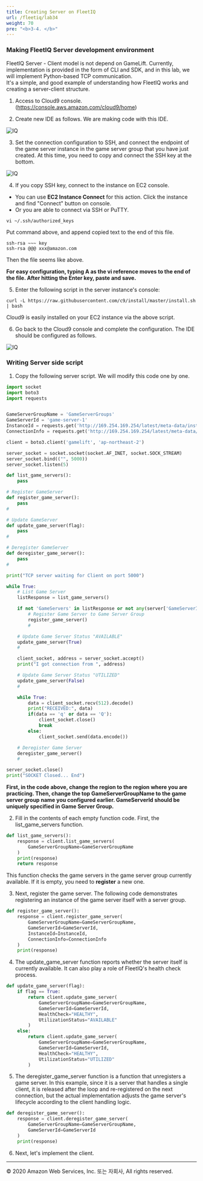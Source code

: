 ```yaml
---
title: Creating Server on FleetIQ
url: /fleetiq/lab34
weight: 70
pre: "<b>3-4. </b>"
---
```


### Making FleetIQ Server development environment    

FleetIQ Server - Client model is not depend on GameLift.
Currently, implementation is provided in the form of CLI and SDK, and in this lab, we will implement Python-based TCP communication.    
It's a simple, and good example of understanding how FleetIQ works and creating a server-client structure.

1. Access to Cloud9 console. (https://console.aws.amazon.com/cloud9/home)

2. Create new IDE as follows. We are making code with this IDE.

![IQ](./images/IQServer-1.png)

3. Set the connection configuration to SSH, and connect the endpoint of the game server instance in the game server group that you have just created. At this time, you need to copy and connect the SSH key at the bottom.

![IQ](./images/IQServer-2.png)

4. If you copy SSH key, connect to the instance on EC2 console.

* You can use **EC2 Instance Connect** for this action. Click the instance and find "Connect" button on console.
* Or you are able to connect via SSH or PuTTY.

```ssh
vi ~/.ssh/authorized_keys
```

Put command above, and append copied text to the end of this file.

```ssh
ssh-rsa ~~~ key
ssh-rsa @@@ xxx@amazon.com
```

Then the file seems like above.

**For easy configuration, typing A as the vi reference moves to the end of the file. After hitting the Enter key, paste and save.**

5. Enter the following script in the server instance's console:

```ssh
curl -L https://raw.githubusercontent.com/c9/install/master/install.sh | bash
```

Cloud9 is easily installed on your EC2 instance via the above script.

6. Go back to the Cloud9 console and complete the configuration. The IDE should be configured as follows.

![IQ](./images/IQServer-3.png)


### Writing Server side script

1. Copy the following server script. We will modify this code one by one.

```python
import socket
import boto3
import requests


GameServerGroupName = 'GameServerGroups'
GameServerId = 'game-server-1'
InstanceId = requests.get('http://169.254.169.254/latest/meta-data/instance-id').text
ConnectionInfo = requests.get('http://169.254.169.254/latest/meta-data/public-hostname').text

client = boto3.client('gamelift', 'ap-northeast-2')

server_socket = socket.socket(socket.AF_INET, socket.SOCK_STREAM)
server_socket.bind(("", 5000))
server_socket.listen(5)

def list_game_servers():
    pass

# Register GameServer
def register_game_server():
    pass
#

# Update GameServer
def update_game_server(flag):
    pass
#

# Deregister GameServer
def deregister_game_server():
    pass
#

print("TCP server waiting for Client on port 5000")

while True:
    # List Game Server 
    listResponse = list_game_servers()

    if not 'GameServers' in listResponse or not any(server['GameServerId'] == GameServerId for server in listResponse['GameServers']):
        # Register Game Server to Game Server Group
        register_game_server()
        #

    # Update Game Server Status "AVAILABLE"
    update_game_server(True)
    #

    client_socket, address = server_socket.accept()
    print("I got connection from ", address)

    # Update Game Server Status "UTILIZED"
    update_game_server(False)
    #

    while True:
        data = client_socket.recv(512).decode()
        print("RECEIVED:", data)
        if(data == 'q' or data == 'Q'):
            client_socket.close()
            break
        else:
            client_socket.send(data.encode())

    # Deregister Game Server
    deregister_game_server()
    #

server_socket.close()
print("SOCKET Closed... End")

```

**First, in the code above, change the region to the region where you are practicing. Then, change the top GameServerGroupName to the game server group name you configured earlier. GameServerId should be uniquely specified in Game Server Group.**

2. Fill in the contents of each empty function code. First, the list_game_servers function.

```python
def list_game_servers():
    response = client.list_game_servers(
        GameServerGroupName=GameServerGroupName
    )
    print(response)
    return response
```

This function checks the game servers in the game server group currently available. If it is empty, you need to **register** a new one.

3. Next, register the game server. The following code demonstrates registering an instance of the game server itself with a server group.

```python
def register_game_server():
    response = client.register_game_server(
        GameServerGroupName=GameServerGroupName,
        GameServerId=GameServerId,
        InstanceId=InstanceId,
        ConnectionInfo=ConnectionInfo
    )
    print(response)
```

4. The update_game_server function reports whether the server itself is currently available. It can also play a role of FleetIQ's health check process.

```python
def update_game_server(flag):
    if flag == True:
        return client.update_game_server(
            GameServerGroupName=GameServerGroupName,
            GameServerId=GameServerId,
            HealthCheck="HEALTHY",
            UtilizationStatus="AVAILABLE"
        )
    else:
        return client.update_game_server(
            GameServerGroupName=GameServerGroupName,
            GameServerId=GameServerId,
            HealthCheck="HEALTHY",
            UtilizationStatus="UTILIZED"
        )
```

5. The deregister_game_server function is a function that unregisters a game server. 
In this example, since it is a server that handles a single client, it is released after the loop and re-registered on the next connection, but the actual implementation adjusts the game server's lifecycle according to the client handling logic.


```python
def deregister_game_server():
    response = client.deregister_game_server(
        GameServerGroupName=GameServerGroupName,
        GameServerId=GameServerId
    )
    print(response)
```

6. Next, let's implement the client.


---
<p align="left">
© 2020 Amazon Web Services, Inc. 또는 자회사, All rights reserved.
</p>
